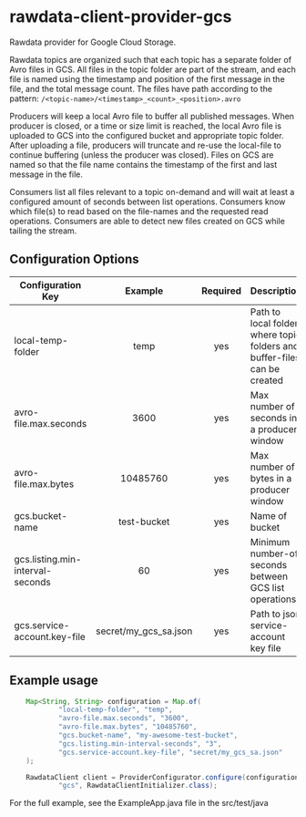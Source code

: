 # rawdata-client-provider-gcs
Rawdata provider for Google Cloud Storage.

Rawdata topics are organized such that each topic has a separate folder 
of Avro files in GCS. All files in the topic folder are part of the stream, 
and each file is named using the timestamp and position of the first message 
in the file, and the total message count. The files have path according to
the pattern: `/<topic-name>/<timestamp>_<count>_<position>.avro`

Producers will keep a local Avro file to buffer all published 
messages. When producer is closed, or a time or size limit is 
reached, the local Avro file is uploaded to GCS into the configured
bucket and appropriate topic folder. After uploading a file, producers
will truncate and re-use the local-file to continue buffering (unless
the producer was closed). Files on GCS are named so that the file name 
contains the timestamp of the first and last message in the file.

Consumers list all files relevant to a topic on-demand and will wait 
at least a configured amount of seconds between list operations. 
Consumers know which file(s) to read based on the file-names and the
requested read operations. Consumers are able to detect new files 
created on GCS while tailing the stream.

## Configuration Options
| Configuration Key | Example | Required | Description |
| ----------------- |:-------:|:--------:| ----------- |
| local-temp-folder |temp |  yes | Path to local folder where topic folders and buffer-files can be created |
| avro-file.max.seconds | 3600 | yes | Max number of seconds in a producer window |
| avro-file.max.bytes | 10485760 | yes | Max number of bytes in a producer window |
| gcs.bucket-name | test-bucket | yes | Name of bucket |
| gcs.listing.min-interval-seconds | 60 | yes | Minimum number-of seconds between GCS list operations |
| gcs.service-account.key-file | secret/my_gcs_sa.json | yes | Path to json service-account key file |

## Example usage
```java
    Map<String, String> configuration = Map.of(
            "local-temp-folder", "temp",
            "avro-file.max.seconds", "3600",
            "avro-file.max.bytes", "10485760",
            "gcs.bucket-name", "my-awesome-test-bucket",
            "gcs.listing.min-interval-seconds", "3",
            "gcs.service-account.key-file", "secret/my_gcs_sa.json"
    );

    RawdataClient client = ProviderConfigurator.configure(configuration,
            "gcs", RawdataClientInitializer.class);
```

For the full example, see the ExampleApp.java file in the src/test/java
